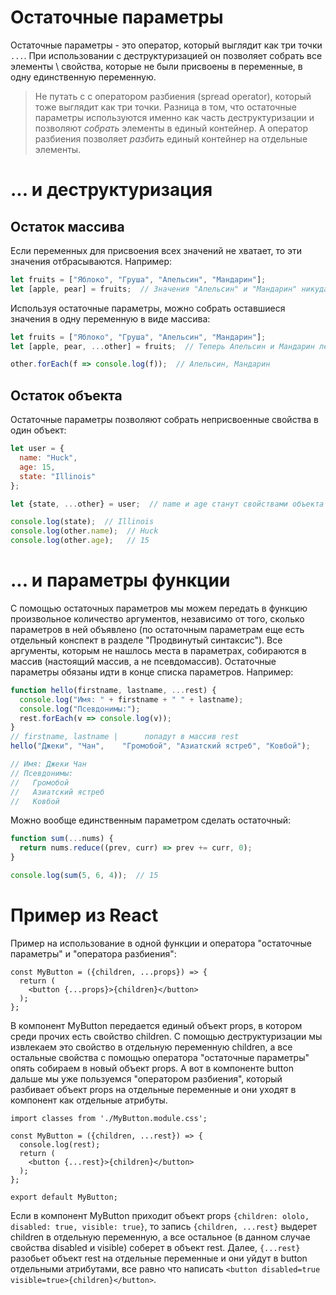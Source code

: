 # Остаточные параметры

Остаточные параметры - это оператор, который выглядит как три точки `...`. При использовании с деструктуризацией он позволяет собрать все элементы \ свойства, которые не были присвоены в переменные, в одну единственную переменную.

> Не путать с с оператором разбиения (spread operator), который тоже выглядит как три точки. Разница в том, что остаточные параметры используются именно как часть деструктуризации и позволяют *собрать* элементы в единый контейнер. А оператор разбиения позволяет *разбить* единый контейнер на отдельные элементы.

# ... и деструктуризация

## Остаток массива

Если переменных для присвоения всех значений не хватает, то эти значения отбрасываются. Например:

```javascript
let fruits = ["Яблоко", "Груша", "Апельсин", "Мандарин"];
let [apple, pear] = fruits;  // Значения "Апельсин" и "Мандарин" никуда не присвоены
```

Используя остаточные параметры, можно собрать оставшиеся значения в одну переменную в виде массива:

```javascript
let fruits = ["Яблоко", "Груша", "Апельсин", "Мандарин"];
let [apple, pear, ...other] = fruits;  // Теперь Апельсин и Мандарин лежат в массиве other

other.forEach(f => console.log(f));  // Апельсин, Мандарин
```

## Остаток объекта

Остаточные параметры позволяют собрать неприсвоенные свойства в один объект:

```javascript
let user = {
  name: "Huck",
  age: 15,
  state: "Illinois"
};

let {state, ...other} = user;  // name и age станут свойствами объекта other

console.log(state);  // Illinois
console.log(other.name);  // Huck
console.log(other.age);   // 15
```

# ... и параметры функции

С помощью остаточных параметров мы можем передать в функцию произвольное количество аргументов, независимо от того, сколько параметров в ней объявлено (по остаточным параметрам еще есть отдельный конспект в разделе "Продвинутый синтаксис"). Все аргументы, которым не нашлось места в параметрах, собираются в массив (настоящий массив, а не псевдомассив). Остаточные параметры обязаны идти в конце списка параметров. Например:

```javascript
function hello(firstname, lastname, ...rest) {
  console.log("Имя: " + firstname + " " + lastname);
  console.log("Псевдонимы:");
  rest.forEach(v => console.log(v));
}
// firstname, lastname |      попадут в массив rest
hello("Джеки", "Чан",    "Громобой", "Азиатский ястреб", "Ковбой");

// Имя: Джеки Чан
// Псевдонимы:
//   Громобой
//   Азиатский ястреб
//   Ковбой
```

Можно вообще единственным параметром сделать остаточный:

```javascript
function sum(...nums) {
  return nums.reduce((prev, curr) => prev += curr, 0);
}

console.log(sum(5, 6, 4));  // 15
```

# Пример из React

Пример на использование в одной функции и оператора "остаточные параметры" и "оператора разбиения":

```react
const MyButton = ({children, ...props}) => {
  return (
    <button {...props}>{children}</button>
  );
};
```

В компонент MyButton передается единый объект props, в котором среди прочих есть свойство children. С помощью деструктуризации мы извлекаем это свойство в отдельную переменную children, а все остальные свойства с помощью оператора "остаточные параметры" опять собираем в новый объект props. А вот в компоненте button дальше мы уже пользуемся "оператором разбиения", который разбивает объект props на отдельные переменные и они уходят в компонент как отдельные атрибуты.

```react
import classes from './MyButton.module.css';

const MyButton = ({children, ...rest}) => {
  console.log(rest);
  return (
    <button {...rest}>{children}</button>
  );
};

export default MyButton;
```

Если в компонент MyButton приходит объект props `{children: ololo, disabled: true, visible: true}`, то запись `{children, ...rest}` выдерет children в отдельную переменную, а все остальное (в данном случае свойства disabled и visible) соберет в объект rest. Далее, `{...rest}` разобьет объект rest на отдельные переменные и они уйдут в button отдельными атрибутами, все равно что написать `<button disabled=true visible=true>{children}</button>`.

